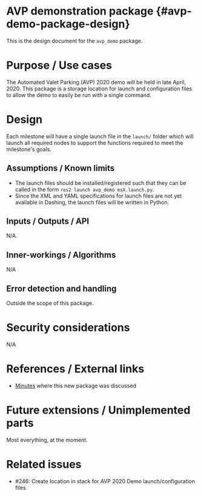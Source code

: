 AVP demonstration package {#avp-demo-package-design}
===========

This is the design document for the `avp_demo` package.


# Purpose / Use cases
The Automated Valet Parking (AVP) 2020 demo will be held in late April, 2020. This package is a storage location for launch and configuration files to allow the demo to easily be run with a single command.

# Design
Each milestone will have a single launch file in the `launch/` folder which will launch all required nodes to support the functions required to meet the milestone's goals.

## Assumptions / Known limits
- The launch files should be installed/registered such that they can be called in the form `ros2 launch avp_demo msX.launch.py`.
- Since the XML and YAML specifications for launch files are not yet available in Dashing, the launch files will be written in Python.

## Inputs / Outputs / API
N/A.

## Inner-workings / Algorithms
N/A

## Error detection and handling
Outside the scope of this package.

# Security considerations
N/A

# References / External links
- [Minutes](https://gitlab.com/autowarefoundation/autoware-foundation/-/wikis/ASWG-minutes-20200114) where this new package was discussed

# Future extensions / Unimplemented parts
Most everything, at the moment.

# Related issues
- #246: Create location in stack for AVP 2020 Demo launch/configuration files
